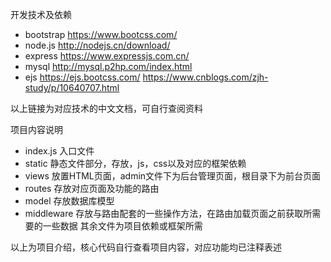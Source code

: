 开发技术及依赖
- bootstrap		https://www.bootcss.com/
- node.js		http://nodejs.cn/download/
- express 		https://www.expressjs.com.cn/
- mysql		http://mysql.p2hp.com/index.html
- ejs		https://ejs.bootcss.com/ 	https://www.cnblogs.com/zjh-study/p/10640707.html

以上链接为对应技术的中文文档，可自行查阅资料


项目内容说明
- index.js 	入口文件
- static  	静态文件部分，存放，js，css以及对应的框架依赖
- views 	放置HTML页面，admin文件下为后台管理页面，根目录下为前台页面
- routes  	存放对应页面及功能的路由
- model  	存放数据库模型
- middleware 	存放与路由配套的一些操作方法，在路由加载页面之前获取所需要的一些数据
其余文件为项目依赖或框架所需

以上为项目介绍，核心代码自行查看项目内容，对应功能均已注释表述
